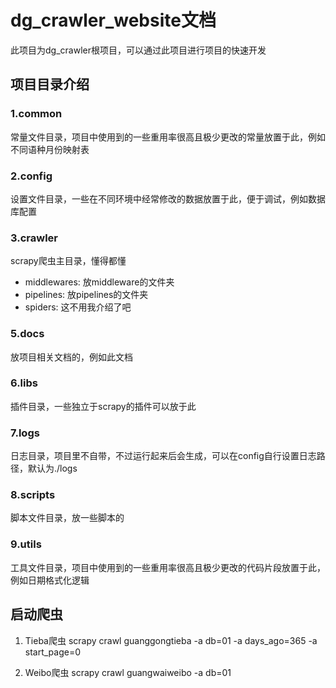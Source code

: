 # dg_crawler_website文档

此项目为dg_crawler根项目，可以通过此项目进行项目的快速开发

## 项目目录介绍

### 1.common

常量文件目录，项目中使用到的一些重用率很高且极少更改的常量放置于此，例如不同语种月份映射表

### 2.config

设置文件目录，一些在不同环境中经常修改的数据放置于此，便于调试，例如数据库配置

### 3.crawler

scrapy爬虫主目录，懂得都懂

+ middlewares:  放middleware的文件夹
+ pipelines:    放pipelines的文件夹
+ spiders:      这不用我介绍了吧

### 5.docs

放项目相关文档的，例如此文档

### 6.libs

插件目录，一些独立于scrapy的插件可以放于此

### 7.logs

日志目录，项目里不自带，不过运行起来后会生成，可以在config自行设置日志路径，默认为./logs

### 8.scripts

脚本文件目录，放一些脚本的

### 9.utils

工具文件目录，项目中使用到的一些重用率很高且极少更改的代码片段放置于此，例如日期格式化逻辑

## 启动爬虫

1. Tieba爬虫
scrapy crawl guanggongtieba -a db=01 -a days_ago=365 -a start_page=0

2. Weibo爬虫
scrapy crawl guangwaiweibo -a db=01
